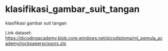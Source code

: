 # klasifikasi_gambar_suit_tangan
klasifikasi gambar suit tangan

Link dataset: https://dicodingacademy.blob.core.windows.net/picodiploma/ml_pemula_academy/rockpaperscissors.zip
